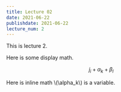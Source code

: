 ```yaml
---
title: Lecture 02
date: 2021-06-22
publishdate: 2021-06-22
lecture_num: 2
---
```


This is lecture 2.

Here is some display math.


$$j_i + \alpha_k + \beta_l$$


Here is inline math \\(\alpha_k\\) is a variable.


